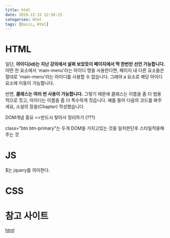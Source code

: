```yaml
---
title: html
date: 2019-12-15 12:58:23
categories: Html
tags: [Basic, Html]
---
```


# HTML 

일단, __아이디(id)는 지난 강의에서 살펴 보았듯이 페이지에서 딱 한번만 선언 가능합니다.__ 어떤 한 요소에서 'main-menu'라는 아이디 명을 사용한다면, 페이지 내 다른 요소들은 절대로 'main-menu'라는 아이디를 사용할 수 없습니다. 그래야 a 요소로 해당 아이디 요소에 이동이 가능합니다.

반면, __클래스는 여러 번 사용이 가능합니다.__ 그렇기 때문에 클래스는 이름을 좀 더 범용적으로 짓고, 아이디는 이름을 좀 더 특수하게 짓습니다. 예를 들어 다음의 코드를 봐주세요, 소설의 장을(Chapter) 작성했습니다

DOM개념 중요 <<반드시 찾아서 정리하기 (???)

class="btn btn-primary"는 두개 DOM을 가지고있는 것을 일치판단후 스타일적용해주는 것

# JS

$는 jquery를 의미한다.



# CSS





# 참고 사이트

[html](http://webberstudy.com/html-css/html-1/div-span-and-class-attr/)

